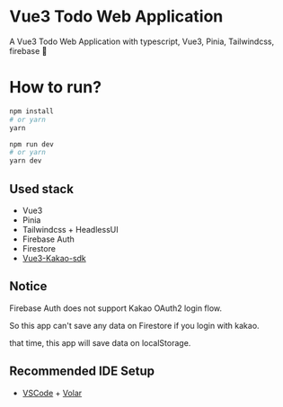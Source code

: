 # Vue3 Todo Web Application

A Vue3 Todo Web Application with typescript, Vue3, Pinia, Tailwindcss, firebase 📝

# How to run?

```bash
npm install
# or yarn
yarn

npm run dev
# or yarn
yarn dev
```

## Used stack

- Vue3
- Pinia
- Tailwindcss + HeadlessUI
- Firebase Auth
- Firestore
- [Vue3-Kakao-sdk](https://github.com/arturyahychuk/Vue3-kakao-sdk)

## Notice

Firebase Auth does not support Kakao OAuth2 login flow.

So this app can't save any data on Firestore if you login with kakao.

that time, this app will save data on localStorage.

## Recommended IDE Setup

- [VSCode](https://code.visualstudio.com/) + [Volar](https://marketplace.visualstudio.com/items?itemName=johnsoncodehk.volar)

